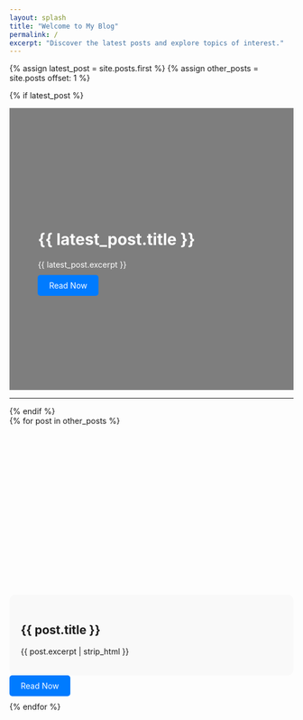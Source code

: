 ```yaml
---
layout: splash
title: "Welcome to My Blog"
permalink: /
excerpt: "Discover the latest posts and explore topics of interest."
---
```


{% assign latest_post = site.posts.first %}
{% assign other_posts = site.posts offset: 1 %}

<!-- Most Recent Post with Teaser Image -->
{% if latest_post %}
  <div class="splash-header" style="position: relative; text-align: left; color: white; padding: 50px;">
    <!-- Header Image (Teaser Image from the latest post) -->
    <div class="header-image" style="background-image: url('{{ latest_post.header.image | default: '/assets/images/default-header.jpg' }}'); 
                                    background-size: cover; 
                                    background-position: center; 
                                    height: 400px; 
                                    filter: brightness(50%);">
    </div>
    <!-- Overlay -->
    <div class="overlay" style="position: absolute; top: 0; left: 0; right: 0; bottom: 0; background-color: rgba(0, 0, 0, 0.5);">
      <div class="overlay-content" style="position: absolute; top: 50%; transform: translateY(-50%); padding: 0px; left: 10%; max-width: 1000px;">
        <!-- Header Title -->
        <h1>{{ latest_post.title }}</h1>
        <!-- Header Excerpt -->
        <p style="margin: 10px 0;">{{ latest_post.excerpt }}</p>
        <!-- Read Now Button -->
        <div style="margin-top: 20px;">
          <a href="{{ latest_post.url }}" class="btn btn-primary" style="padding: 10px 20px; background-color: #007bff; color: white; text-decoration: none; border-radius: 5px;">
            Read Now
          </a>
        </div>
      </div>
    </div>
  </div>
  <hr>
{% endif %}


<!-- Other Posts -->
<div class="featured-posts">
  {% for post in other_posts %}
    <div class="feature-row" style="max-width: 800px; margin: 20px auto; position: relative;">
      <a href="{{ post.url }}" style="text-decoration: none;">
        <!-- Teaser Image -->
        <div style="background-image: url('{{ post.header.image | default: '/assets/images/default-header.jpg' }}'); 
                    background-size: cover; background-position: center; height: 300px; border-radius: 10px;">
        </div>
        <!-- Post Title and Excerpt -->
        <div style="padding: 20px; background: #f9f9f9; border-radius: 10px; margin-top: -20px; position: relative; z-index: 2;">
          <h2>{{ post.title }}</h2>
          <p>{{ post.excerpt | strip_html }}</p>
        </div>
      </a>
      <!-- Button -->
      <div style="margin-top: 10px;">
        <a href="{{ post.url }}" class="btn btn-primary" style="padding: 10px 20px; background-color: #007bff; color: white; text-decoration: none; border-radius: 5px;">
          Read Now
        </a>
      </div>
    </div>
  {% endfor %}
</div>
